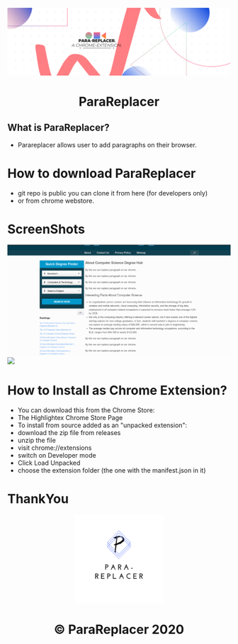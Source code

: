 <p align="center">
  <a>
    <img src="./parabanner.png" width = "1400px"/>
  </a>
</p>
<h1 align="center">
 ParaReplacer
</h1>

 
</p>

## What is ParaReplacer?
* Parareplacer allows user to add paragraphs on their browser.



# How to download ParaReplacer

* git repo is public you can clone it from here (for developers only)
* or from chrome webstore.



# ScreenShots
<img src="./parass.png">
<img src="./parasss.png">



# How to Install as Chrome Extension?
* You can download this from the Chrome Store:
* The Highlightex Chrome Store Page
* To install from source added as an "unpacked extension":
* download the zip file from releases
* unzip the file
* visit chrome://extensions
* switch on Developer mode
* Click Load Unpacked
* choose the extension folder (the one with the manifest.json in it)



# ThankYou 
<p align="center">
<img src="./paralogo.png" width="200" height ="200">
</p>

<h1 align="center">
   © ParaReplacer 2020
</h1>

